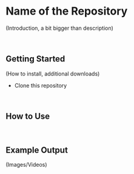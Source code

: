 # Name of the Repository
(Introduction, a bit bigger than description)

<br>

## Getting Started
(How to install, additional downloads)
* Clone this repository

<br>

## How to Use


<br>

## Example Output
(Images/Videos)
